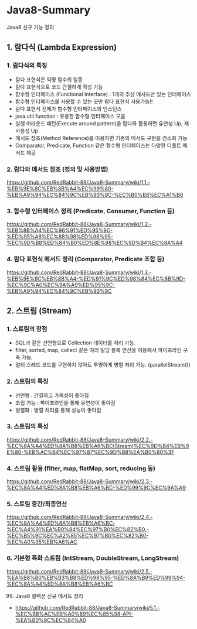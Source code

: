 # Java8-Summary
Java8 신규 기능 정의

## 1. 람다식 (Lambda Expression)

### 1. 람다식의 특징

* 람다 표현식은 익명 함수의 일종
* 람다 표현식으로 코드 간결하게 작성 가능
* 함수형 인터페이스 (Functional Interface) : 1개의 추상 메서드만 있는 인터페이스
* 함수형 인터페이스를 사용할 수 있는 곳만 람다 표현식 사용가능!!
* 람다 표현식 전체가 함수형 인터페이스의 인스턴스
* java.util.function : 유용한 함수형 인터페이스 모음
* 실행 어라운드 패턴(Execute around pattern)을 람다와 활용하면 유연성 Up, 재사용성 Up
* 메서드 참조(Method Reference)를 이용하면 기존의 메서드 구현을 간소화 가능
* Comparator, Predicate, Function 같은 함수형 인터페이스는 다양한 디폴트 메서드 제공

### 2. 람다와 메서드 참조 (정의 및 사용방법)
https://github.com/RedRabbit-88/Java8-Summary/wiki/1.1.-%EB%9E%8C%EB%8B%A4%EC%99%80-%EB%A9%94%EC%84%9C%EB%93%9C-%EC%B0%B8%EC%A1%B0

### 3. 함수형 인터페이스 정리 (Predicate, Consumer, Function 등)
https://github.com/RedRabbit-88/Java8-Summary/wiki/1.2.-%EB%8B%A4%EC%96%91%ED%95%9C-%ED%95%A8%EC%88%98%ED%98%95-%EC%9D%B8%ED%84%B0%ED%8E%98%EC%9D%B4%EC%8A%A4

### 4. 람다 표현식 메서드 정리 (Comparator, Predicate 조합 등)
https://github.com/RedRabbit-88/Java8-Summary/wiki/1.3.-%EB%9E%8C%EB%8B%A4-%ED%91%9C%ED%98%84%EC%8B%9D-%EC%9C%A0%EC%9A%A9%ED%95%9C-%EB%A9%94%EC%84%9C%EB%93%9C


## 2. 스트림 (Stream)

### 1. 스트림의 장점

* SQL과 같은 선언형으로 Collection 데이터를 처리 가능.
* filter, sorted, map, collect 같은 여러 빌딩 블록 연산을 이용해서 파이프라인 구축 가능.
* 멀티 스레드 코드를 구현하지 않아도 투명하게 병렬 처리 가능. (parallelStream())

### 2. 스트림의 특징

* 선언형 : 간결하고 가독성이 좋아짐
* 조립 가능 : 파이프라인을 통해 유연성이 좋아짐
* 병렬화 : 병렬 처리를 통해 성능이 좋아짐

### 3. 스트림의 특성
https://github.com/RedRabbit-88/Java8-Summary/wiki/2.2.-%EC%8A%A4%ED%8A%B8%EB%A6%BC(Stream)%EC%9D%B4%EB%9E%80-%EB%AC%B4%EC%97%87%EC%9D%B8%EA%B0%80%3F

### 4. 스트림 활용 (filter, map, flatMap, sort, reducing 등)
https://github.com/RedRabbit-88/Java8-Summary/wiki/2.3.-%EC%8A%A4%ED%8A%B8%EB%A6%BC-%ED%99%9C%EC%9A%A9

### 5. 스트림 중간/최종연산
https://github.com/RedRabbit-88/Java8-Summary/wiki/2.4.-%EC%8A%A4%ED%8A%B8%EB%A6%BC-%EC%A4%91%EA%B0%84%EC%97%B0%EC%82%B0,-%EC%B5%9C%EC%A2%85%EC%97%B0%EC%82%B0-%EC%A0%95%EB%A6%AC

### 6. 기본형 특화 스트림 (IntStream, DoubleStream, LongStream)
https://github.com/RedRabbit-88/Java8-Summary/wiki/2.5.-%EA%B8%B0%EB%B3%B8%ED%98%95-%ED%8A%B9%ED%99%94-%EC%8A%A4%ED%8A%B8%EB%A6%BC


99. Java8 컬렉션 신규 메서드 정리
* https://github.com/RedRabbit-88/Java8-Summary/wiki/5.1.-%EC%BB%AC%EB%A0%89%EC%85%98-API-%EA%B0%9C%EC%84%A0
